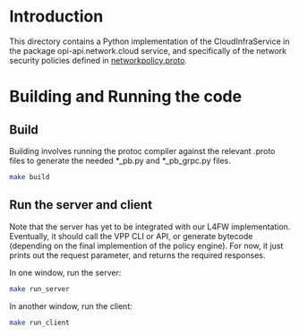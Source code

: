 # Introduction

This directory contains a Python implementation of the CloudInfraService in the package 
opi-api.network.cloud service, and specifically of the network security policies defined
in [networkpolicy.proto](../../../../network/cloud/networkpolicy.proto).

# Building and Running the code

## Build

Building involves running the protoc compiler against the relevant .proto files to 
generate the needed *_pb.py and *_pb_grpc.py files.

```bash
make build
```

## Run the server and client

Note that the server has yet to be integrated with our L4FW implementation. Eventually, it 
should call the VPP CLI or API, or generate bytecode (depending on the final implemention of
the policy engine). For now, it just prints out the request parameter, and returns the 
required responses.

In one window, run the server:

```bash
make run_server
```

In another window, run the client:

```bash
make run_client
```

